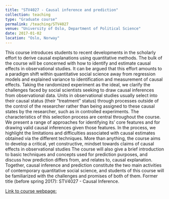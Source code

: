 ```yaml
---
title: "STV4027 - Causal inference and prediction"
collection: teaching
type: "Graduate course"
permalink: /teaching/STV4027
venue: "University of Oslo, Department of Political Science"
date: 2017-01-02
location: "Oslo, Norway"
---
```

This course introduces students to recent developments in the scholarly effort to derive causal explanations using quantitative methods. The bulk of the course will be concerned with how to identify and estimate causal effects in observational studies. It can be argued that this effort amounts to a paradigm shift within quantitative social science away from regression models and explained variance to identification and measurement of causal effects.
Taking the randomized experiment as the ideal, we clarify the challenges faced by social scientists seeking to draw causal inferences from observational data. Units in observational studies usually select into their causal status (their ”treatment” status) through processes outside of the control of the researcher rather than being assigned to these causal states by the researcher, such as in controlled experiments. The characteristics of this selection process are central throughout the course. We present a range of approaches for identifying its’ core features and for drawing valid causal inferences given those features. In the process, we highlight the limitations and difficulties associated with causal estimates obtained via the different techniques. More than anything, the course aims to develop a critical, yet constructive, mindset towards claims of causal effects in observational studies
The course will also give a brief introduction to basic techniques and concepts used for prediction purposes, and discuss how prediction differs from, and relates to, causal explanation. Together, causal inference and prediction constitute the two main activities of contemporary quantitative social science, and students of this course will be familiarized with the challenges and promises of both of them.
Former title (before spring 2017): STV4027 - Causal Inference.

[Link to course webpage:](http://www.uio.no/studier/emner/sv/statsvitenskap/STV4027/)